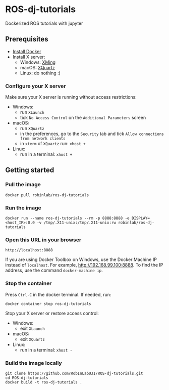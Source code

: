 # ROS-dj-tutorials 
Dockerized ROS tutorials with jupyter

## Prerequisites
* [Install Docker](https://docs.docker.com/install/)
* Install X server:
    - Windows: [XMing](http://www.straightrunning.com/XmingNotes/)
    - macOS: [XQuartz](https://www.xquartz.org/)
    - Linux: do nothing :)

### Configure your X server
Make sure your X server is running without access restrictions:
* Windows: 
    - run `XLaunch`
    - tick `No Access Control` on the `Additional Parameters` screen
* macOS:
    - run `XQuartz`
    - in the preferences, go to the `Security` tab and tick `Allow connections from network clients`
    - in `xterm` of `XQuartz` run: `xhost +`
* Linux:
    - run in a terminal: `xhost +`

## Getting started

### Pull the image

    docker pull robinlab/ros-dj-tutorials
    
### Run the image

    docker run --name ros-dj-tutorials --rm -p 8888:8888 -e DISPLAY=<host_IP>:0.0 -v /tmp/.X11-unix:/tmp/.X11-unix:rw robinlab/ros-dj-tutorials
    
### Open this URL in your browser

    http://localhost:8888

If you are using Docker Toolbox on Windows, use the Docker Machine IP instead of ``localhost``. For example, http://192.168.99.100:8888. To find the IP address, use the command ``docker-machine ip``.

### Stop the container

Press `Ctrl-C` in the docker terminal.
If needed, run:

    docker container stop ros-dj-tutorials

Stop your X server or restore access control:
* Windows: 
    - exit `XLaunch`
* macOS:
    - exit `XQuartz`
* Linux: 
    - run in a terminal: `xhost -`

### Build the image locally

    git clone https://github.com/RobInLabUJI/ROS-dj-tutorials.git
    cd ROS-dj-tutorials
    docker build -t ros-dj-tutorials .
